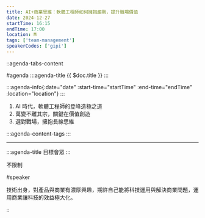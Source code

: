 ```yaml
---
title: AI+商業思維：軟體工程師如何擁抱趨勢，提升職場價值
date: 2024-12-27
startTime: 16:15
endTime: 17:00
location: M
tags: ['team-management']
speakerCodes: ['gipi']
---
```


::agenda-tabs-content
<!--議程資訊-->
#agenda
:::agenda-title
{{ $doc.title }}
:::

:::agenda-info{:date="date" :start-time="startTime" :end-time="endTime" :location="location"}
:::

<!--議程資訊(內容)-->
1. AI 時代，軟體工程師的登峰造極之道
2. 萬變不離其宗，關鍵在價值創造
3. 選對戰場，擁抱長線思維

:::agenda-content-tags
:::

---

:::agenda-title
目標會眾
:::

<!--目標會眾(內容)-->
不限制

<!--講者介紹-->
#speaker
<!--講者介紹(內容)-->
技術出身，對產品與商業有濃厚興趣，期許自己能將科技運用與解決商業問題，運用商業讓科技的效益極大化。

::
